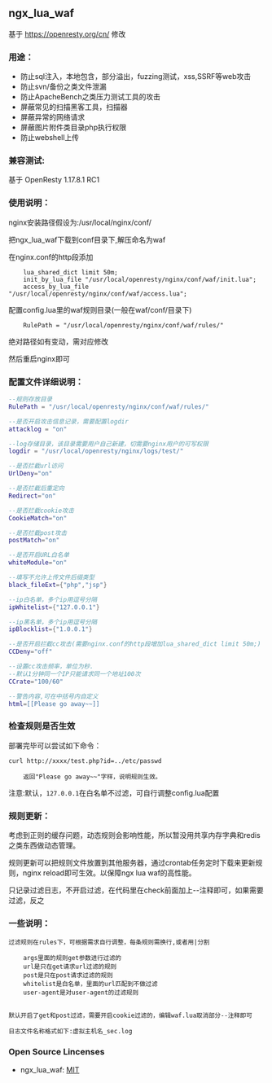 ## ngx_lua_waf

基于 https://openresty.org/cn/ 修改

### 用途：

- 防止sql注入，本地包含，部分溢出，fuzzing测试，xss,SSRF等web攻击
- 防止svn/备份之类文件泄漏
- 防止ApacheBench之类压力测试工具的攻击
- 屏蔽常见的扫描黑客工具，扫描器
- 屏蔽异常的网络请求
- 屏蔽图片附件类目录php执行权限
- 防止webshell上传

### 兼容测试:

基于 OpenResty 1.17.8.1 RC1


### 使用说明：

nginx安装路径假设为:/usr/local/nginx/conf/

把ngx_lua_waf下载到conf目录下,解压命名为waf

在nginx.conf的http段添加

```shell
    lua_shared_dict limit 50m;
    init_by_lua_file "/usr/local/openresty/nginx/conf/waf/init.lua";
    access_by_lua_file "/usr/local/openresty/nginx/conf/waf/access.lua";
```

配置config.lua里的waf规则目录(一般在waf/conf/目录下)
```shell
    RulePath = "/usr/local/openresty/nginx/conf/waf/rules/"
```

绝对路径如有变动，需对应修改

然后重启nginx即可


### 配置文件详细说明：

```lua
--规则存放目录
RulePath = "/usr/local/openresty/nginx/conf/waf/rules/"

--是否开启攻击信息记录，需要配置logdir
attacklog = "on"

--log存储目录，该目录需要用户自己新建，切需要nginx用户的可写权限
logdir = "/usr/local/openresty/nginx/logs/test/"

--是否拦截url访问
UrlDeny="on"

--是否拦截后重定向
Redirect="on"

--是否拦截cookie攻击
CookieMatch="on"

--是否拦截post攻击
postMatch="on"

--是否开启URL白名单
whiteModule="on"

--填写不允许上传文件后缀类型
black_fileExt={"php","jsp"}

--ip白名单，多个ip用逗号分隔
ipWhitelist={"127.0.0.1"}

--ip黑名单，多个ip用逗号分隔
ipBlocklist={"1.0.0.1"}

--是否开启拦截cc攻击(需要nginx.conf的http段增加lua_shared_dict limit 50m;)
CCDeny="off"

--设置cc攻击频率，单位为秒.
--默认1分钟同一个IP只能请求同一个地址100次
CCrate="100/60"

--警告内容,可在中括号内自定义
html=[[Please go away~~]]
```
        
### 检查规则是否生效

部署完毕可以尝试如下命令：        
```shell
curl http://xxxx/test.php?id=../etc/passwd
```
        返回"Please go away~~"字样，说明规则生效。

注意:默认，`127.0.0.1`在白名单不过滤，可自行调整config.lua配置

### 规则更新：

考虑到正则的缓存问题，动态规则会影响性能，所以暂没用共享内存字典和redis之类东西做动态管理。

规则更新可以把规则文件放置到其他服务器，通过crontab任务定时下载来更新规则，nginx reload即可生效。以保障ngx lua waf的高性能。

只记录过滤日志，不开启过滤，在代码里在check前面加上--注释即可，如果需要过滤，反之

### 一些说明：

	过滤规则在rules下，可根据需求自行调整，每条规则需换行,或者用|分割
	
		args里面的规则get参数进行过滤的
		url是只在get请求url过滤的规则		
		post是只在post请求过滤的规则		
		whitelist是白名单，里面的url匹配到不做过滤		
		user-agent是对user-agent的过滤规则
	

	默认开启了get和post过滤，需要开启cookie过滤的，编辑waf.lua取消部分--注释即可
	
	日志文件名称格式如下:虚拟主机名_sec.log


### Open Source Lincenses
- ngx_lua_waf: [MIT](https://github.com/loveshell/ngx_lua_waf "loveshell/ngx_lua_waf")
